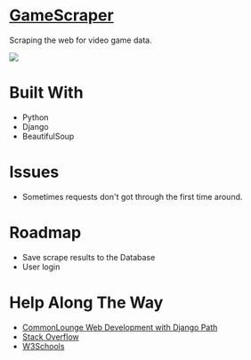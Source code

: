# [GameScraper](https://mighty-oasis-10011.herokuapp.com/)
Scraping the web for video game data.

![](https://raw.githubusercontent.com/TR-1000/my_portfolio/master/projects/static/img/project3.png)


# Built With
* Python
* Django
* BeautifulSoup


# Issues
* Sometimes requests don't got through the first time around.


# Roadmap
* Save scrape results to the Database
* User login


# Help Along The Way
* [CommonLounge Web Development with Django Path](https://https://www.commonlounge.com//)
* [Stack Overflow](https://stackoverflow.com/)
* [W3Schools](https://www.w3schools.com/howto/howto_css_tooltip.asp)
